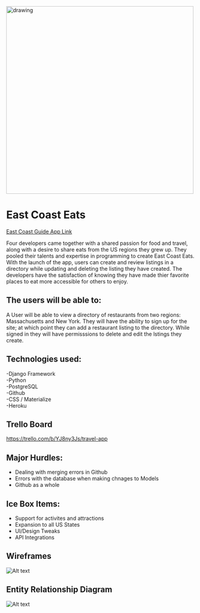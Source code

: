 <img src="https://i.imgur.com/dX05KNo.png" alt="drawing" width="500"/>

# East Coast Eats
[East Coast Guide App Link](https://eastcoastguide.herokuapp.com/)

Four developers came together with a shared passion for food and travel, along with a desire to share eats from the US regions they grew up. They pooled their talents and expertise in programming to create East Coast Eats. With the launch of the app, users can create and review listings in a directory while updating and deleting the listing they have created. The developers have the satisfaction of knowing they have made thier favorite places to eat more accessible for others to enjoy.

## The users will be able to:

A User will be able to view a directory of restaurants from two regions: Massachusetts and New York. They will have the ability to sign up for the site; at which point they can add a restaurant listing to the directory. While signed in they will have permisssions to delete and edit the lstings they create. 


## Technologies used:

-Django Framework <br>
-Python <br>
-PostgreSQL <br>
-Github <br>
-CSS / Materialize <br>
-Heroku <br>


## Trello Board

https://trello.com/b/YJ8ny3Js/travel-app


## Major Hurdles:

- Dealing with merging errors in Github <br>
- Errors with the database when making chnages to Models <br>
- Github as a whole <br>


## Ice Box Items:

- Support for activites and attractions <br>
- Expansion to all US States <br>
- UI/Design Tweaks <br>
- API Integrations <br>

## Wireframes
![Alt text](https://i.imgur.com/UVBVp48.png "Wireframes")

## Entity Relationship Diagram
![Alt text](https://i.imgur.com/Ql1uMBy.png "ERD")
